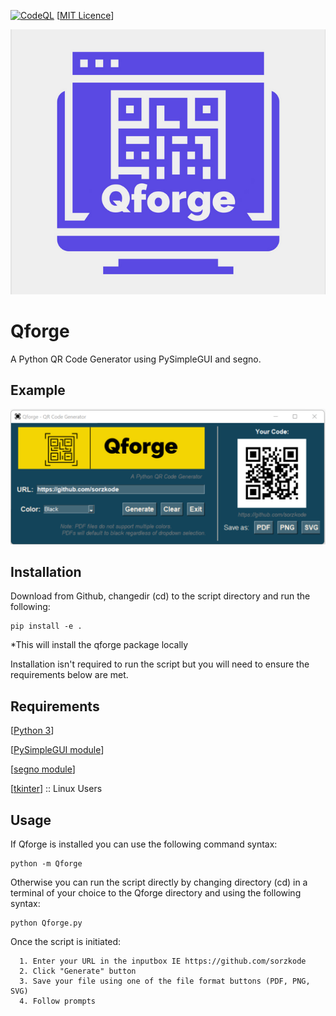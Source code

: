 [![CodeQL](https://github.com/sorzkode/qforge/actions/workflows/codeql-analysis.yml/badge.svg)](https://github.com/sorzkode/qforge/actions/workflows/codeql-analysis.yml)
[[MIT Licence](https://en.wikipedia.org/wiki/MIT_License)]


![alt text](https://raw.githubusercontent.com/sorzkode/qforge/master/assets/qforgegit.png)

# Qforge

A Python QR Code Generator using PySimpleGUI and segno.

## Example

![alt text](https://raw.githubusercontent.com/sorzkode/qforge/master/assets/example.png)

## Installation

Download from Github, changedir (cd) to the script directory and run the following:
```
pip install -e .
```
*This will install the qforge package locally 

Installation isn't required to run the script but you will need to ensure the requirements below are met.

## Requirements

  [[Python 3](https://www.python.org/downloads/)]

  [[PySimpleGUI module](https://pypi.org/project/PySimpleGUI/)]

  [[segno module](https://pypi.org/project/segno/)]

  [[tkinter](https://docs.python.org/3/library/tkinter.html)] :: Linux Users

## Usage

If Qforge is installed you can use the following command syntax:
```
python -m Qforge
```
Otherwise you can run the script directly by changing directory (cd) in a terminal of your choice to the Qforge directory and using the following syntax:
```
python Qforge.py
```
Once the script is initiated: 
```
  1. Enter your URL in the inputbox IE https://github.com/sorzkode
  2. Click "Generate" button
  3. Save your file using one of the file format buttons (PDF, PNG, SVG)
  4. Follow prompts
```





